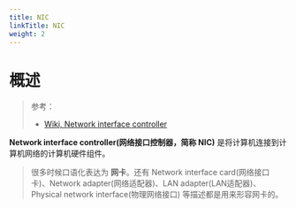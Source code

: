 ```yaml
---
title: NIC
linkTitle: NIC
weight: 2
---
```


# 概述

> 参考：
>
> - [Wiki, Network interface controller](https://en.wikipedia.org/wiki/Network_interface_controller)

**Network interface controller(网络接口控制器，简称 NIC)** 是将计算机连接到计算机网络的计算机硬件组件。

> 很多时候口语化表达为 **网卡**。还有 Network interface card(网络接口卡)、Network adapter(网络适配器)、LAN adapter(LAN适配器)、Physical network interface(物理网络接口) 等描述都是用来形容网卡的。
